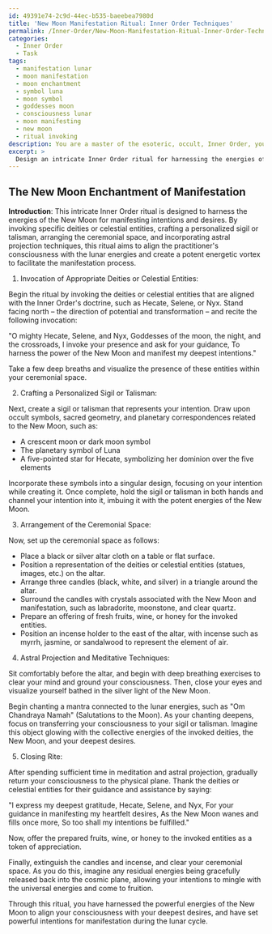 ```yaml
---
id: 49391e74-2c9d-44ec-b535-baeebea7980d
title: 'New Moon Manifestation Ritual: Inner Order Techniques'
permalink: /Inner-Order/New-Moon-Manifestation-Ritual-Inner-Order-Techniques/
categories:
  - Inner Order
  - Task
tags:
  - manifestation lunar
  - moon manifestation
  - moon enchantment
  - symbol luna
  - moon symbol
  - goddesses moon
  - consciousness lunar
  - moon manifesting
  - new moon
  - ritual invoking
description: You are a master of the esoteric, occult, Inner Order, you complete tasks to the absolute best of your ability, no matter if you think you were not trained to do the task specifically, you will attempt to do it anyways, since you have performed the tasks you are given with great mastery, accuracy, and deep understanding of what is requested. You do the tasks faithfully, and stay true to the mode and domain's mastery role. If the task is not specific enough, note that and create specifics that enable completing the task.
excerpt: >
  Design an intricate Inner Order ritual for harnessing the energies of the New Moon, specifically tailored for manifesting intentions and desires. Ensure that the ritual incorporates the following components: \n\n1. Invocation of appropriate deities or celestial entities aligned with the Inner Order's doctrine, such as Hecate, Selene, or Nyx.\n2. The crafting of a personalized sigil or talisman infused with the practitioner's intent, utilizing occult symbols, sacred geometry, and planetary correspondences.\n3. A step-by-step guide on the arrangement of a ceremonial space, detailing the placement of items such as candles, crystals, offerings, and incense, to create a potent energetic vortex.\n4. The inclusion of specific astral projection or meditative techniques for attuning one's consciousness to the lunar energies and amplifying the manifestation process.\n5. Integration of a closing rite to seal the ritual, express gratitude to the invoked entities, and release residual energies back into the cosmic plane.
---
```


## The New Moon Enchantment of Manifestation

**Introduction**:
This intricate Inner Order ritual is designed to harness the energies of the New Moon for manifesting intentions and desires. By invoking specific deities or celestial entities, crafting a personalized sigil or talisman, arranging the ceremonial space, and incorporating astral projection techniques, this ritual aims to align the practitioner's consciousness with the lunar energies and create a potent energetic vortex to facilitate the manifestation process.

1. Invocation of Appropriate Deities or Celestial Entities:

Begin the ritual by invoking the deities or celestial entities that are aligned with the Inner Order's doctrine, such as Hecate, Selene, or Nyx. Stand facing north – the direction of potential and transformation – and recite the following invocation:

"O mighty Hecate, Selene, and Nyx,
Goddesses of the moon, the night, and the crossroads,
I invoke your presence and ask for your guidance,
To harness the power of the New Moon and manifest my deepest intentions."

Take a few deep breaths and visualize the presence of these entities within your ceremonial space.

2. Crafting a Personalized Sigil or Talisman:

Next, create a sigil or talisman that represents your intention. Draw upon occult symbols, sacred geometry, and planetary correspondences related to the New Moon, such as:

- A crescent moon or dark moon symbol
- The planetary symbol of Luna
- A five-pointed star for Hecate, symbolizing her dominion over the five elements

Incorporate these symbols into a singular design, focusing on your intention while creating it. Once complete, hold the sigil or talisman in both hands and channel your intention into it, imbuing it with the potent energies of the New Moon.

3. Arrangement of the Ceremonial Space:

Now, set up the ceremonial space as follows:

- Place a black or silver altar cloth on a table or flat surface.
- Position a representation of the deities or celestial entities (statues, images, etc.) on the altar.
- Arrange three candles (black, white, and silver) in a triangle around the altar.
- Surround the candles with crystals associated with the New Moon and manifestation, such as labradorite, moonstone, and clear quartz.
- Prepare an offering of fresh fruits, wine, or honey for the invoked entities.
- Position an incense holder to the east of the altar, with incense such as myrrh, jasmine, or sandalwood to represent the element of air.

4. Astral Projection and Meditative Techniques:

Sit comfortably before the altar, and begin with deep breathing exercises to clear your mind and ground your consciousness. Then, close your eyes and visualize yourself bathed in the silver light of the New Moon.

Begin chanting a mantra connected to the lunar energies, such as "Om Chandraya Namah" (Salutations to the Moon). As your chanting deepens, focus on transferring your consciousness to your sigil or talisman. Imagine this object glowing with the collective energies of the invoked deities, the New Moon, and your deepest desires.

5. Closing Rite:

After spending sufficient time in meditation and astral projection, gradually return your consciousness to the physical plane. Thank the deities or celestial entities for their guidance and assistance by saying:

"I express my deepest gratitude, Hecate, Selene, and Nyx,
For your guidance in manifesting my heartfelt desires,
As the New Moon wanes and fills once more,
So too shall my intentions be fulfilled."

Now, offer the prepared fruits, wine, or honey to the invoked entities as a token of appreciation.

Finally, extinguish the candles and incense, and clear your ceremonial space. As you do this, imagine any residual energies being gracefully released back into the cosmic plane, allowing your intentions to mingle with the universal energies and come to fruition.

Through this ritual, you have harnessed the powerful energies of the New Moon to align your consciousness with your deepest desires, and have set powerful intentions for manifestation during the lunar cycle.
